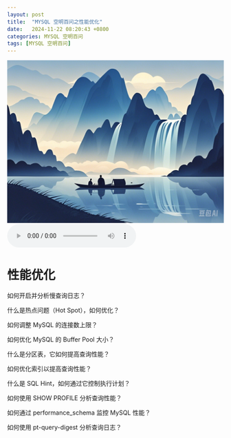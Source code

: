 ```yaml
---
layout: post
title:  "MYSQL 空明百问之性能优化"
date:   2024-11-22 08:20:43 +0800
categories: MYSQL 空明百问
tags: [MYSQL 空明百问]
---
```

![描述图片](/asset/img/1.png)
<audio controls autoplay>
  <source src="/asset/mp3/a2.mp3" type="audio/mpeg">
</audio>


# 性能优化
如何开启并分析慢查询日志？

什么是热点问题（Hot Spot），如何优化？

如何调整 MySQL 的连接数上限？

如何优化 MySQL 的 Buffer Pool 大小？

什么是分区表，它如何提高查询性能？

如何优化索引以提高查询性能？

什么是 SQL Hint，如何通过它控制执行计划？

如何使用 SHOW PROFILE 分析查询性能？

如何通过 performance_schema 监控 MySQL 性能？

如何使用 pt-query-digest 分析查询日志？

